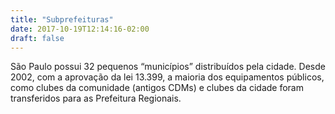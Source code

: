 ```yaml
---
title: "Subprefeituras"
date: 2017-10-19T12:14:16-02:00
draft: false
---
```


São Paulo possui 32 pequenos “municípios” distribuídos pela cidade. Desde 2002, com a aprovação da lei 13.399, a maioria dos equipamentos públicos, como clubes da comunidade (antigos CDMs) e clubes da cidade foram transferidos para as Prefeitura Regionais.
